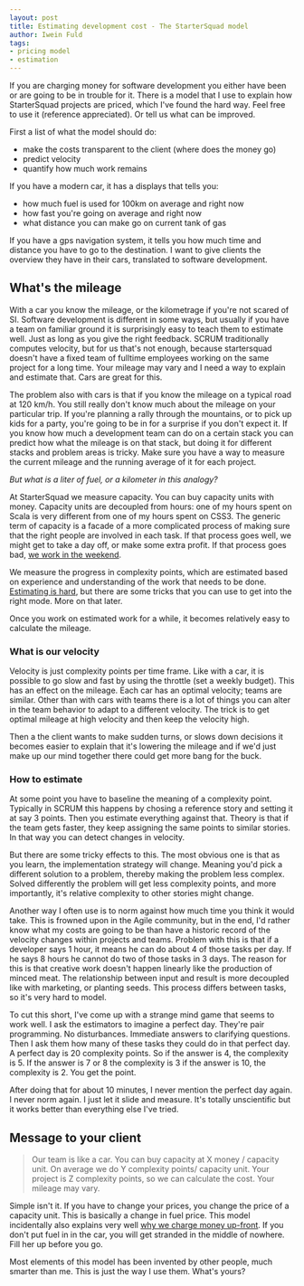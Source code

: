 ```yaml
---
layout: post
title: Estimating development cost - The StarterSquad model
author: Iwein Fuld
tags:
- pricing model
- estimation
---
```


If you are charging money for software development you either have been or are going to be in trouble for it. There is a
 model that I use to explain how StarterSquad projects are priced, which I've found the hard way. Feel free to use it
 (reference appreciated). Or tell us what can be improved.

First a list of what the model should do:

- make the costs transparent to the client (where does the money go)
- predict velocity
- quantify how much work remains

If you have a modern car, it has a displays that tells you:

- how much fuel is used for 100km on average and right now
- how fast you're going on average and right now
- what distance you can make go on current tank of gas

If you have a gps navigation system, it tells you how much time and distance you have to go to the destination. I want to
give clients the overview they have in their cars, translated to software development.

What's the mileage
----------
With a car you know the mileage, or the kilometrage if you're not scared of SI. Software development is different in
some ways, but usually if you have a team on familiar ground it is surprisingly easy to teach them to estimate well.
Just as long as you give the right feedback. SCRUM traditionally computes velocity, but for us that's not enough,
because startersquad doesn't have a fixed team of fulltime employees working on the same project for a long time. Your
mileage may vary and I need a way to explain and estimate that. Cars are great for this.

The problem also with cars is that if you know the mileage on a typical road at 120 km/h. You still really don't know
much about the mileage on your particular trip. If you're planning a rally through the mountains, or to pick up kids for
a party, you're going to be in for a surprise if you don't expect it. If you know how much a development team can do on
a certain stack you can predict how what the mileage is on that stack, but doing it for different stacks and problem
areas is tricky. Make sure you have a way to measure the current mileage and the running average of it for each project.

*But what is a liter of fuel, or a kilometer in this analogy?*

At StarterSquad we measure capacity. You can buy capacity units with money. Capacity units are decoupled from hours:
one of my hours spent on Scala is very different from one of my hours spent on CSS3. The generic term of capacity is a
facade of a more complicated process of making sure that the right people are involved in each task. If that process
goes well, we might get to take a day off, or make some extra profit. If that process goes bad, [we work in the weekend][3].

We measure the progress in complexity points, which are estimated based on experience and understanding of the work that
needs to be done. [Estimating is hard][2], but there are some tricks that you can use to get into the right mode. More on
that later.

Once you work on estimated work for a while, it becomes relatively easy to calculate the mileage.

### What is our velocity
Velocity is just complexity points per time frame. Like with a car, it is possible to go slow and fast by using the
throttle (set a weekly budget).
This has an effect on the mileage. Each car has an optimal velocity;
teams are similar. Other than with cars with teams there is a lot of things you can alter in the team behavior to adapt
to a different velocity. The trick is to get optimal mileage at high velocity and then keep the velocity high.

Then a the client wants to make sudden turns, or slows down decisions it becomes easier to explain that it's lowering the
mileage and if we'd just make up our mind together there could get more bang for the buck.

### How to estimate
At some point you have to baseline the meaning of a complexity point. Typically in SCRUM this happens by chosing a
reference story and setting it at say 3 points. Then you estimate everything against that. Theory is that if the team
gets faster, they keep assigning the same points to similar stories. In that way you can detect changes in velocity.

But there are some tricky effects to this. The most obvious one is that as you learn, the implementation strategy will
 change. Meaning you'd pick a different solution to a problem, thereby making the problem less complex. Solved differently
 the problem will get less complexity points, and more importantly, it's relative complexity to other stories might
  change.

Another way I often use is to norm against how much time you think it would take. This is frowned upon in the Agile
community, but in the end, I'd rather know what my costs are going to be than have a historic record of the velocity
changes within projects and teams. Problem with this is that if a developer says 1 hour, it means he can do about 4 of those
tasks per day. If he says 8 hours he cannot do two of those tasks in 3 days. The reason for this is that creative work
doesn't happen linearly like the production of minced meat. The relationship between input and result is more decoupled
like with marketing, or planting seeds. This process differs between tasks, so it's very hard to model.

To cut this short, I've come up with a strange mind game that seems to work well. I ask the estimators to imagine a
perfect day. They're pair programming. No disturbances. Immediate answers to clarifying questions. Then I ask them how
many of these tasks they could do in that perfect day. A perfect day is 20 complexity points. So if the answer is 4, the
complexity is 5. If the answer is 7 or 8 the complexity is 3 if the answer is 10, the complexity is 2. You get the point.

After doing that for about 10 minutes, I never mention the perfect day again. I never norm again. I just let it slide
and measure. It's totally unscientific but it works better than everything else I've tried.

Message to your client
------------------
> Our team is like a car.
> You can buy capacity at X money / capacity unit.
> On average we do Y complexity points/ capacity unit.
> Your project is Z complexity points, so we can calculate the cost.
> Your mileage may vary.

Simple isn't it. If you have to change your prices, you change the price of a capacity unit. This is basically a change
in fuel price. This model incidentally also explains very well [why we charge money up-front][1]. If you don't put fuel in
in the car, you will get stranded in the middle of nowhere. Fill her up before you go.

Most elements of this model has been invented by other people, much smarter than me. This is just the way I use them.
 What's yours?

[1]: http://iweinfuld.tumblr.com/post/56964886619/the-inception-of-startersquad
[2]: http://www.jamesshore.com/Agile-Book/estimating.html
[3]: http://www.amazon.com/The-Seven-Day-Weekend-Changing-Works/dp/1591840260